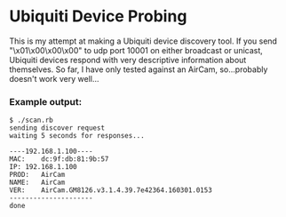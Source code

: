 # Ubiquiti Device Probing
This is my attempt at making a Ubiquiti device discovery tool. If you send "\x01\x00\x00\x00" to udp port 10001 on either broadcast or unicast, Ubiquiti devices respond with very descriptive information about themselves. So far, I have only tested against an AirCam, so...probably doesn't work very well...
### Example output:
```
$ ./scan.rb
sending discover request
waiting 5 seconds for responses...

----192.168.1.100----
MAC:	dc:9f:db:81:9b:57
IP:	192.168.1.100
PROD:	AirCam
NAME:	AirCam
VER:	AirCam.GM8126.v3.1.4.39.7e42364.160301.0153
---------------------
done
```